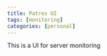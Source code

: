 ```yaml
---
title: Patres UI
tags: [monitoring]
categories: [personal]
---
```

This is a UI for server monitoring
